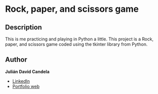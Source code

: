 # **Rock, paper, and  scissors game**
## Description
This is me practicing and playing  in Python a little. This project is a Rock, paper, and  scissors game coded using the tkinter library from Python.

## Author
**Julián David Candela**
* [LinkedIn](https://sites.google.com/view/juliandavidcandela/about-me)
* [Portfolio web](https://sites.google.com/view/juliandavidcandela/about-me)
  
